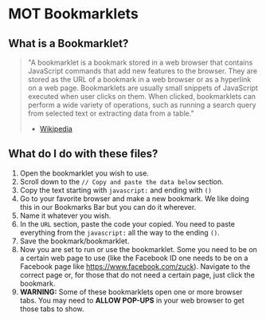 # MOT Bookmarklets

## What is a Bookmarklet?
> "A bookmarklet is a bookmark stored in a web browser that contains JavaScript commands that add new features to the browser. They are stored as the URL of a bookmark in a web browser or as a hyperlink on a web page. Bookmarklets are usually small snippets of JavaScript executed when user clicks on them. When clicked, bookmarklets can perform a wide variety of operations, such as running a search query from selected text or extracting data from a table."
> - [Wikipedia](https://en.wikipedia.org/wiki/Bookmarklet)

## What do I do with these files?

1. Open the bookmarklet you wish to use.
2. Scroll down to the `// Copy and paste the data below` section.
3. Copy the text starting with `javascript:` and ending with `()`
4. Go to your favorite browser and make a new bookmark. We like doing this in our Bookmarks Bar but you can do it wherever.
5. Name it whatever you wish.
6. In the `URL` section, paste the code your copied. You need to paste everything from the `javascript:` all the way to the ending `()`.
7. Save the bookmark/bookmarklet.
8. Now you are set to run or use the bookmarklet. Some you need to be on a certain web page to use (like the Facebook ID one needs to be on a Facebook page like https://www.facebook.com/zuck). Navigate to the correct page or, for those that do not need a certain page, just click the bookmark.
9. **WARNING:** Some of these bookmarklets open one or more browser tabs. You may need to **ALLOW POP-UPS** in your web browser to get those tabs to show.

